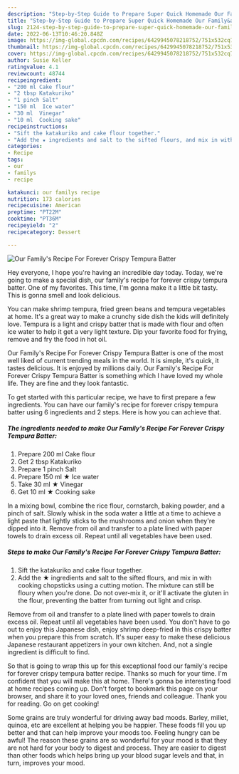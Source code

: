 ```yaml
---
description: "Step-by-Step Guide to Prepare Super Quick Homemade Our Family&amp;#39;s Recipe For Forever Crispy Tempura Batter"
title: "Step-by-Step Guide to Prepare Super Quick Homemade Our Family&amp;#39;s Recipe For Forever Crispy Tempura Batter"
slug: 2124-step-by-step-guide-to-prepare-super-quick-homemade-our-family-and-39-s-recipe-for-forever-crispy-tempura-batter
date: 2022-06-13T10:46:20.848Z
image: https://img-global.cpcdn.com/recipes/6429945078218752/751x532cq70/our-familys-recipe-for-forever-crispy-tempura-batter-recipe-main-photo.jpg
thumbnail: https://img-global.cpcdn.com/recipes/6429945078218752/751x532cq70/our-familys-recipe-for-forever-crispy-tempura-batter-recipe-main-photo.jpg
cover: https://img-global.cpcdn.com/recipes/6429945078218752/751x532cq70/our-familys-recipe-for-forever-crispy-tempura-batter-recipe-main-photo.jpg
author: Susie Keller
ratingvalue: 4.1
reviewcount: 48744
recipeingredient:
- "200 ml Cake flour"
- "2 tbsp Katakuriko"
- "1 pinch Salt"
- "150 ml  Ice water"
- "30 ml  Vinegar"
- "10 ml  Cooking sake"
recipeinstructions:
- "Sift the katakuriko and cake flour together."
- "Add the ★ ingredients and salt to the sifted flours, and mix in with cooking chopsticks using a cutting motion. The mixture can still be floury when you&#39;re done. Do not over-mix it, or it&#39;ll activate the gluten in the flour, preventing the batter from turning out light and crisp."
categories:
- Recipe
tags:
- our
- familys
- recipe

katakunci: our familys recipe 
nutrition: 173 calories
recipecuisine: American
preptime: "PT22M"
cooktime: "PT36M"
recipeyield: "2"
recipecategory: Dessert

---
```



![Our Family&#39;s Recipe For Forever Crispy Tempura Batter](https://img-global.cpcdn.com/recipes/6429945078218752/751x532cq70/our-familys-recipe-for-forever-crispy-tempura-batter-recipe-main-photo.jpg)

Hey everyone, I hope you're having an incredible day today. Today, we're going to make a special dish, our family&#39;s recipe for forever crispy tempura batter. One of my favorites. This time, I'm gonna make it a little bit tasty. This is gonna smell and look delicious.

You can make shrimp tempura, fried green beans and tempura vegetables at home. It&#39;s a great way to make a crunchy side dish the kids will definitely love. Tempura is a light and crispy batter that is made with flour and often ice water to help it get a very light texture. Dip your favorite food for frying, remove and fry the food in hot oil.

Our Family&#39;s Recipe For Forever Crispy Tempura Batter is one of the most well liked of current trending meals in the world. It is simple, it's quick, it tastes delicious. It is enjoyed by millions daily. Our Family&#39;s Recipe For Forever Crispy Tempura Batter is something which I have loved my whole life. They are fine and they look fantastic.


To get started with this particular recipe, we have to first prepare a few ingredients. You can have our family&#39;s recipe for forever crispy tempura batter using 6 ingredients and 2 steps. Here is how you can achieve that.

<!--inarticleads1-->

##### The ingredients needed to make Our Family&#39;s Recipe For Forever Crispy Tempura Batter:

1. Prepare 200 ml Cake flour
1. Get 2 tbsp Katakuriko
1. Prepare 1 pinch Salt
1. Prepare 150 ml ★ Ice water
1. Take 30 ml ★ Vinegar
1. Get 10 ml ★ Cooking sake


In a mixing bowl, combine the rice flour, cornstarch, baking powder, and a pinch of salt. Slowly whisk in the soda water a little at a time to achieve a light paste that lightly sticks to the mushrooms and onion when they&#39;re dipped into it. Remove from oil and transfer to a plate lined with paper towels to drain excess oil. Repeat until all vegetables have been used. 

<!--inarticleads2-->

##### Steps to make Our Family&#39;s Recipe For Forever Crispy Tempura Batter:

1. Sift the katakuriko and cake flour together.
1. Add the ★ ingredients and salt to the sifted flours, and mix in with cooking chopsticks using a cutting motion. The mixture can still be floury when you&#39;re done. Do not over-mix it, or it&#39;ll activate the gluten in the flour, preventing the batter from turning out light and crisp.


Remove from oil and transfer to a plate lined with paper towels to drain excess oil. Repeat until all vegetables have been used. You don&#39;t have to go out to enjoy this Japanese dish, enjoy shrimp deep-fried in this crispy batter when you prepare this from scratch. It&#39;s super easy to make these delicious Japanese restaurant appetizers in your own kitchen. And, not a single ingredient is difficult to find. 

So that is going to wrap this up for this exceptional food our family&#39;s recipe for forever crispy tempura batter recipe. Thanks so much for your time. I'm confident that you will make this at home. There's gonna be interesting food at home recipes coming up. Don't forget to bookmark this page on your browser, and share it to your loved ones, friends and colleague. Thank you for reading. Go on get cooking!

Some grains are truly wonderful for driving away bad moods. Barley, millet, quinoa, etc are excellent at helping you be happier. These foods fill you up better and that can help improve your moods too. Feeling hungry can be awful! The reason these grains are so wonderful for your mood is that they are not hard for your body to digest and process. They are easier to digest than other foods which helps bring up your blood sugar levels and that, in turn, improves your mood.
